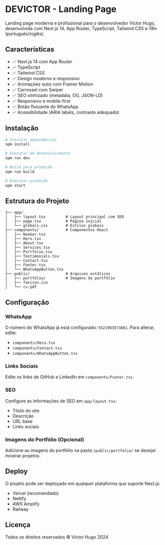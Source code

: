 # DEVICTOR - Landing Page

Landing page moderna e profissional para o desenvolvedor Victor Hugo, desenvolvida com Next.js 14, App Router, TypeScript, Tailwind CSS e i18n (português/inglês).

## Características

- ✅ Next.js 14 com App Router
- ✅ TypeScript
- ✅ Tailwind CSS
- ✅ Design moderno e responsivo
- ✅ Animações sutis com Framer Motion
- ✅ Carrossel com Swiper
- ✅ SEO otimizado (metadata, OG, JSON-LD)
- ✅ Responsivo e mobile-first
- ✅ Botão flutuante do WhatsApp
- ✅ Acessibilidade (ARIA labels, contraste adequado)

## Instalação

```bash
# Instalar dependências
npm install

# Executar em desenvolvimento
npm run dev

# Build para produção
npm run build

# Executar produção
npm start
```

## Estrutura do Projeto

```
├── app/
│   ├── layout.tsx         # Layout principal com SEO
│   ├── page.tsx           # Página inicial
│   └── globals.css        # Estilos globais
├── components/            # Componentes React
│   ├── Navbar.tsx
│   ├── Hero.tsx
│   ├── About.tsx
│   ├── Services.tsx
│   ├── Portfolio.tsx
│   ├── Testimonials.tsx
│   ├── Contact.tsx
│   ├── Footer.tsx
│   └── WhatsAppButton.tsx
├── public/                # Arquivos estáticos
│   ├── portfolio/         # Imagens do portfólio
│   ├── favicon.ico
│   └── cv.pdf
```

## Configuração

### WhatsApp

O número do WhatsApp já está configurado: `5521983573881`. Para alterar, edite:
- `components/Hero.tsx`
- `components/Contact.tsx`
- `components/WhatsAppButton.tsx`

### Links Sociais

Edite os links de GitHub e LinkedIn em `components/Footer.tsx`.

### SEO

Configure as informações de SEO em `app/layout.tsx`:
- Título do site
- Descrição
- URL base
- Links sociais

### Imagens do Portfólio (Opcional)

Adicione as imagens do portfólio na pasta `/public/portfolio/` se desejar mostrar projetos.

## Deploy

O projeto pode ser deployado em qualquer plataforma que suporte Next.js:
- Vercel (recomendado)
- Netlify
- AWS Amplify
- Railway

## Licença

Todos os direitos reservados © Victor Hugo 2024

